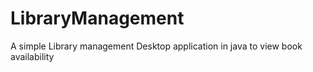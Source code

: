 # LibraryManagement
A simple Library management Desktop application in java to view book availability
